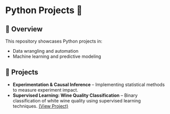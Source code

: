 # Python Projects 🐍

## 📌 Overview
This repository showcases Python projects in:
- Data wrangling and automation
- Machine learning and predictive modeling

## 📂 Projects
- **Experimentation & Causal Inference** – Implementing statistical methods to measure experiment impact.
- **Supervised Learning: Wine Quality Classification** – Binary classification of white wine quality using supervised learning techniques. [(View Project)](./supervised-learning-wine-quality-classification)
